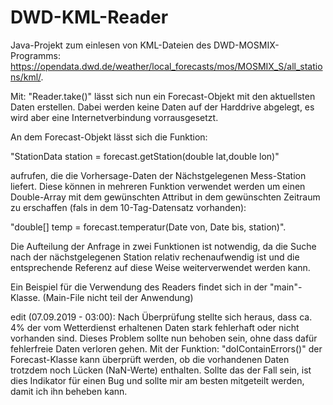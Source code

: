 # DWD-KML-Reader

Java-Projekt zum einlesen von KML-Dateien des DWD-MOSMIX-Programms: 
https://opendata.dwd.de/weather/local_forecasts/mos/MOSMIX_S/all_stations/kml/. 

Mit: "Reader.take()" lässt sich nun ein Forecast-Objekt mit den aktuellsten Daten erstellen.
Dabei werden keine Daten auf der Harddrive abgelegt, es wird aber eine Internetverbindung vorrausgesetzt.

An dem Forecast-Objekt lässt sich die Funktion:

"StationData station = forecast.getStation(double lat,double lon)" 

aufrufen, die die Vorhersage-Daten der Nächstgelegenen Mess-Station liefert. Diese können in mehreren Funktion
verwendet werden um einen Double-Array mit dem gewünschten Attribut in dem gewünschten Zeitraum zu erschaffen 
(fals in dem 10-Tag-Datensatz vorhanden): 

"double[] temp = forecast.temperatur(Date von, Date bis, station)". 

Die Aufteilung der Anfrage in zwei Funktionen ist notwendig, da die Suche nach der nächstgelegenen Station relativ
rechenaufwendig ist und die entsprechende Referenz auf diese Weise weiterverwendet werden kann.

Ein Beispiel für die Verwendung des Readers findet sich in der "main"-Klasse. (Main-File nicht teil der Anwendung)

edit (07.09.2019 - 03:00):
Nach Überprüfung stellte sich heraus, dass ca. 4% der vom Wetterdienst erhaltenen Daten stark fehlerhaft oder nicht 
vorhanden sind. Dieses Problem sollte nun behoben sein, ohne dass dafür fehlerfreie Daten verloren gehen. Mit der
Funktion: "doIContainErrors()" der Forecast-Klasse kann überprüft werden, ob die vorhandenen Daten trotzdem noch 
Lücken (NaN-Werte) enthalten. Sollte das der Fall sein, ist dies Indikator für einen Bug und sollte mir am besten 
mitgeteilt werden, damit ich ihn beheben kann.

